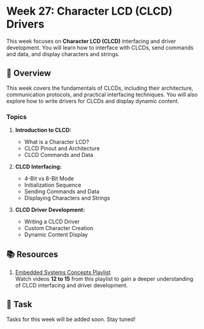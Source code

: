 # Week 27: Character LCD (CLCD) Drivers

This week focuses on **Character LCD (CLCD)** interfacing and driver development. You will learn how to interface with CLCDs, send commands and data, and display characters and strings.

## 📖 Overview

This week covers the fundamentals of CLCDs, including their architecture, communication protocols, and practical interfacing techniques. You will also explore how to write drivers for CLCDs and display dynamic content.

### Topics

1. **Introduction to CLCD:**
   - What is a Character LCD?
   - CLCD Pinout and Architecture
   - CLCD Commands and Data

2. **CLCD Interfacing:**
   - 4-Bit vs 8-Bit Mode
   - Initialization Sequence
   - Sending Commands and Data
   - Displaying Characters and Strings

3. **CLCD Driver Development:**
   - Writing a CLCD Driver
   - Custom Character Creation
   - Dynamic Content Display

## 📚 Resources

1. [Embedded Systems Concepts Playlist](https://www.youtube.com/playlist?list=PLoiqjtgvXf9e2VJk8GWEXwECPM_7JRwkE)  
   Watch videos **12 to 15** from this playlist to gain a deeper understanding of CLCD interfacing and driver development.

## 📝 Task

Tasks for this week will be added soon. Stay tuned!

